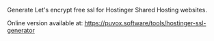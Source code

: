 Generate Let's encrypt free ssl for Hostinger Shared Hosting websites.

Online version available at: <a href="https://puvox.software/tools/hostinger-ssl-generator">https://puvox.software/tools/hostinger-ssl-generator</a>